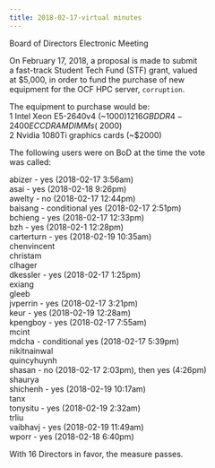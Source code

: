 ```yaml
---
title: 2018-02-17-virtual minutes
---
```

Board of Directors Electronic Meeting   

On February 17, 2018, a proposal is made to submit   
a fast-track Student Tech Fund (STF) grant, valued   
at $5,000, in order to fund the purchase of new   
equipment for the OCF HPC server, `corruption`.   

The equipment to purchase would be:   
1 Intel Xeon E5-2640v4 (~$1000)   
12 16GB DDR4-2400 ECC DRAM DIMMs (~$2000)   
2 Nvidia 1080Ti graphics cards (~$2000)   

The following users were on BoD at the time the vote   
was called:   

abizer - yes (2018-02-17 3:56am)   
asai - yes (2018-02-18 9:26pm)   
awelty - no (2018-02-17 12:44pm)   
baisang - conditional yes (2018-02-17 2:51pm)   
bchieng - yes (2018-02-17 12:33pm)   
bzh - yes (2018-02-1 12:28pm)   
carterturn - yes (2018-02-19 10:35am)   
chenvincent   
christam   
clhager   
dkessler - yes (2018-02-17 1:25pm)   
exiang   
gleeb   
jvperrin - yes (2018-02-17 3:21pm)   
keur - yes (2018-02-19 12:28am)   
kpengboy - yes (2018-02-17 7:55am)   
mcint   
mdcha - conditional yes (2018-02-17 5:39pm)   
nikitnainwal   
quincyhuynh   
shasan - no (2018-02-17 2:03pm), then yes (4:26pm)   
shaurya   
shichenh - yes (2018-02-19 10:17am)   
tanx   
tonysitu - yes (2018-02-19 2:32am)   
trliu   
vaibhavj - yes (2018-02-19 11:49am)   
wporr - yes (2018-02-18 6:40pm)   

With 16 Directors in favor, the measure passes.   
